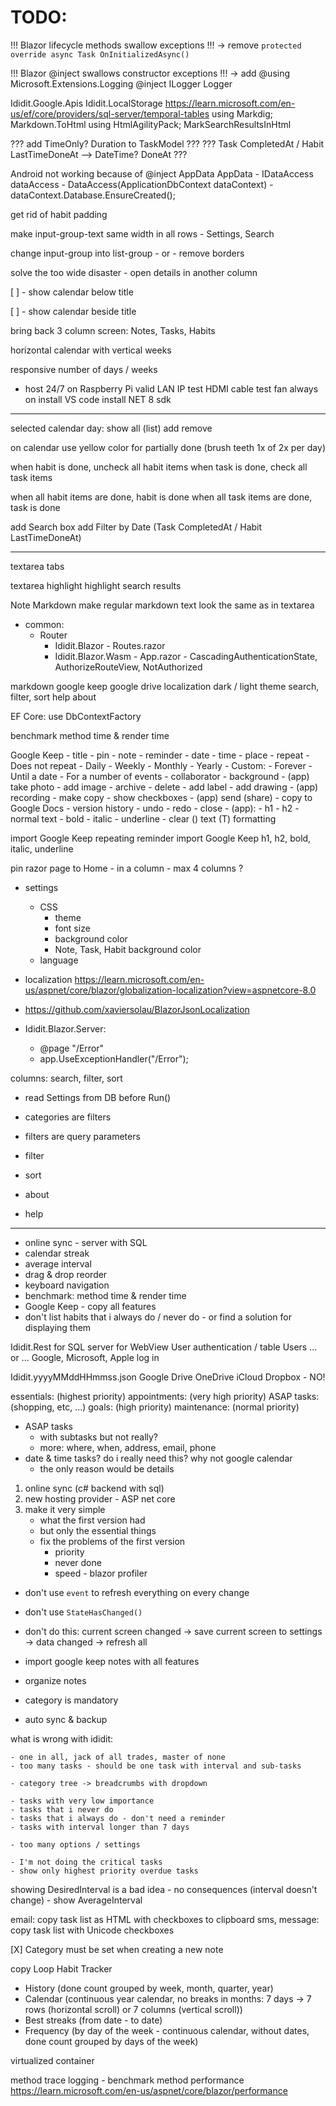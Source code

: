 # TODO:

!!! Blazor lifecycle methods swallow exceptions !!! -> remove `protected override async Task OnInitializedAsync()`

!!! Blazor @inject swallows constructor exceptions !!! -> add @using Microsoft.Extensions.Logging @inject ILogger Logger

Ididit.Google.Apis
Ididit.LocalStorage
https://learn.microsoft.com/en-us/ef/core/providers/sql-server/temporal-tables
using Markdig; Markdown.ToHtml
using HtmlAgilityPack; MarkSearchResultsInHtml

??? add TimeOnly? Duration to TaskModel ???
??? Task CompletedAt / Habit LastTimeDoneAt --> DateTime? DoneAt ???





Android not working because of @inject AppData AppData - IDataAccess dataAccess - DataAccess(ApplicationDbContext dataContext) - dataContext.Database.EnsureCreated();





get rid of habit padding

make input-group-text same width in all rows - Settings, Search

change input-group into list-group - or - remove borders

solve the too wide disaster - open details in another column

[ ] - show calendar below title

[ ] - show calendar beside title

bring back 3 column screen: Notes, Tasks, Habits

horizontal calendar with vertical weeks

responsive number of days / weeks


- host 24/7 on Raspberry Pi
	valid LAN IP
	test HDMI cable
	test fan
	always on
	install VS code
	install NET 8 sdk

---------------------------------------------------------------------------------------------------

selected calendar day:
	show all (list)
	add
	remove

on calendar use yellow color for partially done (brush teeth 1x of 2x per day)

when habit is done, uncheck all habit items
when task is done, check all task items

when all habit items are done, habit is done
when all task items are done, task is done

add Search box
add Filter by Date (Task CompletedAt / Habit LastTimeDoneAt)

---------------------------------------------------------------------------------------------------

textarea tabs

textarea highlight
highlight search results

Note Markdown
make regular markdown text look the same as in textarea

- common:
	- Router
		- Ididit.Blazor - Routes.razor
		- Ididit.Blazor.Wasm - App.razor - CascadingAuthenticationState, AuthorizeRouteView, NotAuthorized

markdown
google keep
google drive
localization
dark / light theme
search, filter, sort
help
about

EF Core: use DbContextFactory

benchmark method time & render time

Google Keep
	- title
	- pin
	- note
	- reminder
		- date
		- time
		- place
		- repeat
			- Does not repeat
			- Daily
			- Weekly
			- Monthly
			- Yearly
			- Custom:
				- Forever
				- Until a date
				- For a number of events
	- collaborator
	- background
	- (app) take photo
	- add image
	- archive
	- delete
	- add label
	- add drawing
	- (app) recording
	- make copy
	- show checkboxes
	- (app) send (share)
	- copy to Google Docs
	- version history
	- undo
	- redo
	- close
	- (app):
		- h1
		- h2
		- normal text
		- bold
		- italic
		- underline
		- clear (\) text (T) formatting

import Google Keep repeating reminder
import Google Keep h1, h2, bold, italic, underline

pin razor page to Home - in a column - max 4 columns ?

- settings
	- CSS
		- theme
		- font size
		- background color
		- Note, Task, Habit background color
	- language
- localization https://learn.microsoft.com/en-us/aspnet/core/blazor/globalization-localization?view=aspnetcore-8.0
- https://github.com/xaviersolau/BlazorJsonLocalization

- Ididit.Blazor.Server:
	- @page "/Error"
	- app.UseExceptionHandler("/Error");

columns:
	search, filter, sort

- read Settings from DB before Run()

- categories are filters
- filters are query parameters

- filter
- sort

- about
- help

---------------------------------------------------------------------------------------------------

- online sync - server with SQL
- calendar streak
- average interval
- drag & drop reorder
- keyboard navigation
- benchmark: method time & render time
- Google Keep - copy all features
- don't list habits that i always do / never do - or find a solution for displaying them

Ididit.Rest for SQL server for WebView
User authentication / table Users
... or ...
Google, Microsoft, Apple log in

Ididit.yyyyMMddHHmmss.json
	Google Drive
	OneDrive
	iCloud
	Dropbox - NO!

essentials: (highest priority)
appointments: (very high priority)
ASAP tasks: (shopping, etc, ...)
goals: (high priority)
maintenance: (normal priority)

- ASAP tasks
	- with subtasks but not really?
	- more: where, when, address, email, phone
- date & time tasks? do i really need this? why not google calendar
	- the only reason would be details

1. online sync (c# backend with sql)
2. new hosting provider - ASP net core
3. make it very simple
	- what the first version had
	- but only the essential things
	- fix the problems of the first version
		- priority
		- never done
		- speed - blazor profiler

- don't use `event` to refresh everything on every change
- don't use `StateHasChanged()`
- don't do this: current screen changed -> save current screen to settings -> data changed -> refresh all

- import google keep notes with all features
- organize notes
- category is mandatory
- auto sync & backup

what is wrong with ididit:

	- one in all, jack of all trades, master of none
	- too many tasks - should be one task with interval and sub-tasks

	- category tree -> breadcrumbs with dropdown

	- tasks with very low importance
	- tasks that i never do
	- tasks that i always do - don't need a reminder
	- tasks with interval longer than 7 days

	- too many options / settings

	- I'm not doing the critical tasks
	- show only highest priority overdue tasks

showing DesiredInterval is a bad idea - no consequences (interval doesn't change) - show AverageInterval

email: copy task list as HTML with checkboxes to clipboard
sms, message: copy task list with Unicode checkboxes

[X] Category must be set when creating a new note

copy Loop Habit Tracker
- History (done count grouped by week, month, quarter, year)
- Calendar (continuous year calendar, no breaks in months: 7 days -> 7 rows (horizontal scroll) or 7 columns (vertical scroll))
- Best streaks (from date - to date)
- Frequency (by day of the week - continuous calendar, without dates, done count grouped by days of the week)

virtualized container

method trace logging - benchmark method performance
https://learn.microsoft.com/en-us/aspnet/core/blazor/performance
